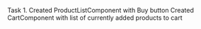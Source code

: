Task 1.
Created ProductListComponent with Buy button
Created CartComponent with list of currently added products to cart